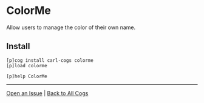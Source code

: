 # ColorMe

Allow users to manage the color of their own name.

## Install

```text
[p]cog install carl-cogs colorme
[p]load colorme

[p]help ColorMe
```

---
[Open an Issue](https://github.com/smashedr/carl-cogs/issues/new?title=ColorMe) |
[Back to All Cogs](../README.md#public-cogs)
